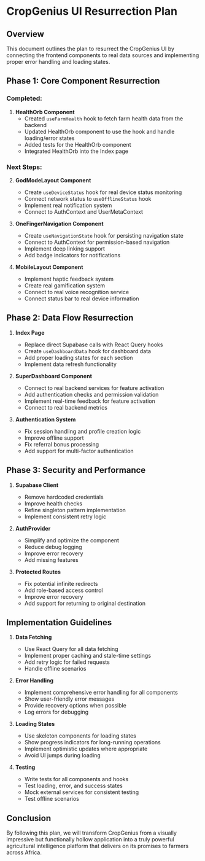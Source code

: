 # CropGenius UI Resurrection Plan

## Overview

This document outlines the plan to resurrect the CropGenius UI by connecting the frontend components to real data sources and implementing proper error handling and loading states.

## Phase 1: Core Component Resurrection

### Completed:

1. **HealthOrb Component**
   - Created `useFarmHealth` hook to fetch farm health data from the backend
   - Updated HealthOrb component to use the hook and handle loading/error states
   - Added tests for the HealthOrb component
   - Integrated HealthOrb into the Index page

### Next Steps:

2. **GodModeLayout Component**
   - Create `useDeviceStatus` hook for real device status monitoring
   - Connect network status to `useOfflineStatus` hook
   - Implement real notification system
   - Connect to AuthContext and UserMetaContext

3. **OneFingerNavigation Component**
   - Create `useNavigationState` hook for persisting navigation state
   - Connect to AuthContext for permission-based navigation
   - Implement deep linking support
   - Add badge indicators for notifications

4. **MobileLayout Component**
   - Implement haptic feedback system
   - Create real gamification system
   - Connect to real voice recognition service
   - Connect status bar to real device information

## Phase 2: Data Flow Resurrection

1. **Index Page**
   - Replace direct Supabase calls with React Query hooks
   - Create `useDashboardData` hook for dashboard data
   - Add proper loading states for each section
   - Implement data refresh functionality

2. **SuperDashboard Component**
   - Connect to real backend services for feature activation
   - Add authentication checks and permission validation
   - Implement real-time feedback for feature activation
   - Connect to real backend metrics

3. **Authentication System**
   - Fix session handling and profile creation logic
   - Improve offline support
   - Fix referral bonus processing
   - Add support for multi-factor authentication

## Phase 3: Security and Performance

1. **Supabase Client**
   - Remove hardcoded credentials
   - Improve health checks
   - Refine singleton pattern implementation
   - Implement consistent retry logic

2. **AuthProvider**
   - Simplify and optimize the component
   - Reduce debug logging
   - Improve error recovery
   - Add missing features

3. **Protected Routes**
   - Fix potential infinite redirects
   - Add role-based access control
   - Improve error recovery
   - Add support for returning to original destination

## Implementation Guidelines

1. **Data Fetching**
   - Use React Query for all data fetching
   - Implement proper caching and stale-time settings
   - Add retry logic for failed requests
   - Handle offline scenarios

2. **Error Handling**
   - Implement comprehensive error handling for all components
   - Show user-friendly error messages
   - Provide recovery options when possible
   - Log errors for debugging

3. **Loading States**
   - Use skeleton components for loading states
   - Show progress indicators for long-running operations
   - Implement optimistic updates where appropriate
   - Avoid UI jumps during loading

4. **Testing**
   - Write tests for all components and hooks
   - Test loading, error, and success states
   - Mock external services for consistent testing
   - Test offline scenarios

## Conclusion

By following this plan, we will transform CropGenius from a visually impressive but functionally hollow application into a truly powerful agricultural intelligence platform that delivers on its promises to farmers across Africa.